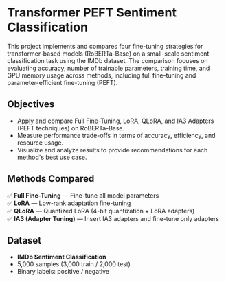 # Transformer PEFT Sentiment Classification

This project implements and compares four fine-tuning strategies for transformer-based models (RoBERTa-Base) on a small-scale sentiment classification task using the IMDb dataset. The comparison focuses on evaluating accuracy, number of trainable parameters, training time, and GPU memory usage across methods, including full fine-tuning and parameter-efficient fine-tuning (PEFT).

## Objectives

- Apply and compare Full Fine-Tuning, LoRA, QLoRA, and IA3 Adapters (PEFT techniques) on RoBERTa-Base.
- Measure performance trade-offs in terms of accuracy, efficiency, and resource usage.
- Visualize and analyze results to provide recommendations for each method's best use case.

## Methods Compared

✅ **Full Fine-Tuning** — Fine-tune all model parameters  
✅ **LoRA** — Low-rank adaptation fine-tuning  
✅ **QLoRA** — Quantized LoRA (4-bit quantization + LoRA adapters)  
✅ **IA3 (Adapter Tuning)** — Insert IA3 adapters and fine-tune only adapters  

## Dataset

- **IMDb Sentiment Classification**  
- 5,000 samples (3,000 train / 2,000 test)  
- Binary labels: positive / negative  
